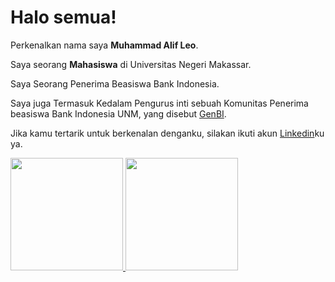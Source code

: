 # Halo semua! 

Perkenalkan nama saya **Muhammad Alif Leo**.<br>

Saya seorang **Mahasiswa** di Universitas Negeri Makassar.<br>

Saya Seorang Penerima Beasiswa Bank Indonesia.<br>

Saya juga Termasuk Kedalam Pengurus inti sebuah Komunitas Penerima beasiswa Bank Indonesia UNM, yang disebut [GenBI](https://www.instagram.com/p/C-xa5_WyMcl/?img_index=6).<br>

Jika kamu tertarik untuk berkenalan denganku, silakan ikuti akun [Linkedin](https://www.linkedin.com/in/muhammad-alif-leo-6b3533231/)ku ya.

<p align="left">
<a href="https://github.com/ALIF0213">
  <img height="180em" src="https://github-readme-stats-eight-theta.vercel.app/api?username=ALIF0213&show_icons=true&theme=algolia&include_all_commits=true&count_private=true"/>
  <img height="180em" src="https://github-readme-stats-eight-theta.vercel.app/api/top-langs/?username=ALIF0213&layout=compact&theme=algolia"/>
</a>
</p>
